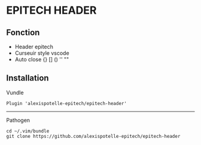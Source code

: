 # EPITECH HEADER

## Fonction

* Header epitech
* Curseuir style vscode
* Auto close {} [] () '' ""

## Installation

Vundle
    
    Plugin 'alexispotelle-epitech/epitech-header'
***

Pathogen

    cd ~/.vim/bundle
    git clone https://github.com/alexispotelle-epitech/epitech-header
 
